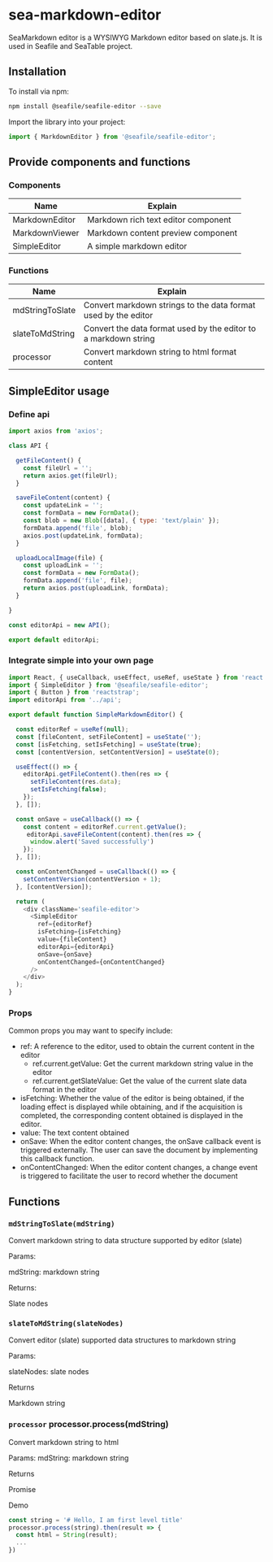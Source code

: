 # sea-markdown-editor

SeaMarkdown editor is a WYSIWYG Markdown editor based on slate.js. It is used in Seafile and SeaTable project.

## Installation
To install via npm:

```bash
npm install @seafile/seafile-editor --save
```

Import the library into your project:
```javascript
import { MarkdownEditor } from '@seafile/seafile-editor';
```


## Provide components and functions

### Components

|Name|Explain|
|-|-|
|MarkdownEditor|Markdown rich text editor component|
|MarkdownViewer|Markdown content preview component|
|SimpleEditor|A simple markdown editor|

### Functions
|Name|Explain|
|-|-|
|mdStringToSlate|Convert markdown strings to the data format used by the editor|
|slateToMdString|Convert the data format used by the editor to a markdown string|
|processor|Convert markdown string to html format content|

## SimpleEditor usage

### Define api

```javascript
import axios from 'axios';

class API {

  getFileContent() {
    const fileUrl = '';
    return axios.get(fileUrl);
  }

  saveFileContent(content) {
    const updateLink = '';
    const formData = new FormData();
    const blob = new Blob([data], { type: 'text/plain' });
    formData.append('file', blob);
    axios.post(updateLink, formData);
  }

  uploadLocalImage(file) {
    const uploadLink = '';
    const formData = new FormData();
    formData.append('file', file);
    return axios.post(uploadLink, formData);
  }

}

const editorApi = new API();

export default editorApi;
```

### Integrate simple into your own page
```javascript
import React, { useCallback, useEffect, useRef, useState } from 'react';
import { SimpleEditor } from '@seafile/seafile-editor';
import { Button } from 'reactstrap';
import editorApi from '../api';

export default function SimpleMarkdownEditor() {

  const editorRef = useRef(null);
  const [fileContent, setFileContent] = useState('');
  const [isFetching, setIsFetching] = useState(true);
  const [contentVersion, setContentVersion] = useState(0);

  useEffect(() => {
    editorApi.getFileContent().then(res => {
      setFileContent(res.data);
      setIsFetching(false);
    });
  }, []);

  const onSave = useCallback(() => {
    const content = editorRef.current.getValue();
     editorApi.saveFileContent(content).then(res => {
      window.alert('Saved successfully')
    });
  }, []);

  const onContentChanged = useCallback(() => {
    setContentVersion(contentVersion + 1);
  }, [contentVersion]);

  return (
    <div className='seafile-editor'>
      <SimpleEditor
        ref={editorRef}
        isFetching={isFetching}
        value={fileContent}
        editorApi={editorApi}
        onSave={onSave}
        onContentChanged={onContentChanged}
      />
    </div>
  );
}

```

### Props

Common props you may want to specify include:

* ref: A reference to the editor, used to obtain the current content in the editor
  * ref.current.getValue: Get the current markdown string value in the editor
  * ref.current.getSlateValue:  Get the value of the current slate data format in the editor
* isFetching: Whether the value of the editor is being obtained, if the loading effect is displayed while obtaining, and if the acquisition is completed, the corresponding content obtained is displayed in the editor.
* value: The text content obtained
* onSave: When the editor content changes, the onSave callback event is triggered externally. The user can save the document by implementing this callback function.
* onContentChanged: When the editor content changes, a change event is triggered to facilitate the user to record whether the document

## Functions

### `mdStringToSlate(mdString)`
Convert markdown string to data structure supported by editor (slate)

Params:

mdString: markdown string

Returns:

Slate nodes


### `slateToMdString(slateNodes)`
Convert editor (slate) supported data structures to markdown string

Params:

slateNodes: slate nodes

Returns

Markdown string

### `processor` processor.process(mdString)
Convert markdown string to html

Params:
mdString: markdown string

Returns

Promise

Demo
```javascript
const string = '# Hello, I am first level title'
processor.process(string).then(result => {
  const html = String(result);
  ...
})

```



